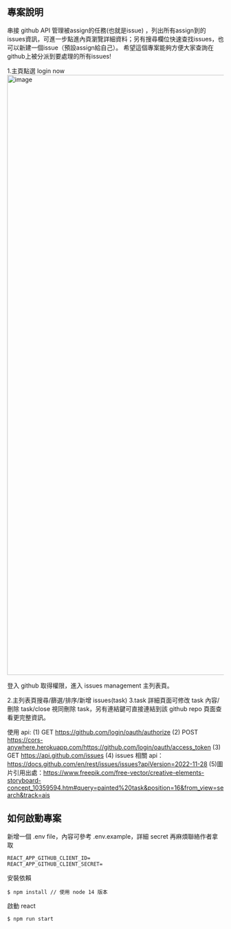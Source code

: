## 專案說明
串接 github API 管理被assign的任務(也就是issue)
，列出所有assign到的issues資訊，可進一步點進內頁瀏覽詳細資料；另有搜尋欄位快速查找issues，也可以新建一個issue（預設assign給自己）。
希望這個專案能夠方便大家查詢在github上被分派到要處理的所有issues!

1.主頁點選 login now 
<img width="1392" alt="image" src="https://github.com/hanhan0914/issues-management/assets/91658568/5ac077d6-e9ce-4bab-beb2-97d846cb412b">

登入 github 取得權限，進入 issues management 主列表頁。

2.主列表頁搜尋/篩選/排序/新增 issues(task)
3.task 詳細頁面可修改 task 內容/刪除 task/close 視同刪除 task，另有連結鍵可直接連結到該 github repo 頁面查看更完整資訊。

使用 api:
(1) GET https://github.com/login/oauth/authorize
(2) POST https://cors-anywhere.herokuapp.com/https://github.com/login/oauth/access_token
(3) GET https://api.github.com/issues
(4) issues 相關 api：
https://docs.github.com/en/rest/issues/issues?apiVersion=2022-11-28
(5)圖片引用出處：https://www.freepik.com/free-vector/creative-elements-storyboard-concept_10359594.htm#query=painted%20task&position=16&from_view=search&track=ais

## 如何啟動專案

新增一個 .env file，內容可參考 .env.example，詳細 secret 再麻煩聯絡作者拿取


```
REACT_APP_GITHUB_CLIENT_ID=
REACT_APP_GITHUB_CLIENT_SECRET=
```

安裝依賴

```
$ npm install // 使用 node 14 版本
```

啟動 react

```
$ npm run start
```
